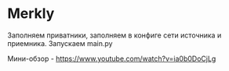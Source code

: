 # Merkly
Заполняем приватники, заполняем в конфиге сети источника и приемника. Запускаем main.py

Мини-обзор - https://www.youtube.com/watch?v=ia0b0DoCjLg
